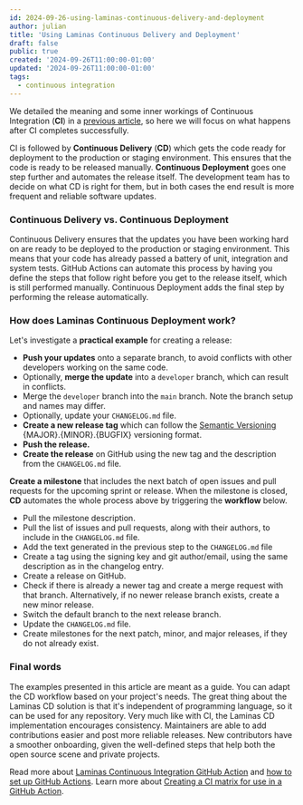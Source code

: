 ```yaml
---
id: 2024-09-26-using-laminas-continuous-delivery-and-deployment
author: julian
title: 'Using Laminas Continuous Delivery and Deployment'
draft: false
public: true
created: '2024-09-26T11:00:00-01:00'
updated: '2024-09-26T11:00:00-01:00'
tags:
  - continuous integration
---
```


We detailed the meaning and some inner workings of Continuous Integration (**CI**) in a [previous article](https://getlaminas.org/blog/2024-08-05-using-laminas-continuous-integration.html), so here we will focus on what happens after CI completes successfully.

CI is followed by **Continuous Delivery** (**CD**) which gets the code ready for deployment to the production or staging environment.
This ensures that the code is ready to be released manually.
**Continuous Deployment** goes one step further and automates the release itself.
The development team has to decide on what CD is right for them, but in both cases the end result is more frequent and reliable software updates.

<!--- EXTENDED -->

### Continuous Delivery vs. Continuous Deployment

Continuous Delivery ensures that the updates you have been working hard on are ready to be deployed to the production or staging environment.
This means that your code has already passed a battery of unit, integration and system tests.
GitHub Actions can automate this process by having you define the steps that follow right before you get to the release itself, which is still performed manually.
Continuous Deployment adds the final step by performing the release automatically.

### How does Laminas Continuous Deployment work?

Let's investigate a **practical example** for creating a release:

- **Push your updates** onto a separate branch, to avoid conflicts with other developers working on the same code.
- Optionally, **merge the update** into a `developer` branch, which can result in conflicts.
- Merge the `developer` branch into the `main` branch. Note the branch setup and names may differ.
- Optionally, update your `CHANGELOG.md` file.
- **Create a new release tag** which can follow the [Semantic Versioning](https://semver.org) {MAJOR}.{MINOR}.{BUGFIX} versioning format.
- **Push the release.**
- **Create the release** on GitHub using the new tag and the description from the `CHANGELOG.md` file.

**Create a milestone** that includes the next batch of open issues and pull requests for the upcoming sprint or release.
When the milestone is closed, **CD**  automates the whole process above by triggering the **workflow** below.

- Pull the milestone description.
- Pull the list of issues and pull requests, along with their authors, to include in the `CHANGELOG.md` file.
- Add the text generated in the previous step to the `CHANGELOG.md` file
- Create a tag using the signing key and git author/email, using the same description as in the changelog entry.
- Create a release on GitHub.
- Check if there is already a newer tag and create a merge request with that branch. Alternatively, if no newer release branch exists, create a new minor release.
- Switch the default branch to the next release branch.
- Update the `CHANGELOG.md` file.
- Create milestones for the next patch, minor, and major releases, if they do not already exist.

### Final words

The examples presented in this article are meant as a guide.
You can adapt the CD workflow based on your project's needs.
The great thing about the Laminas CD solution is that it's independent of programming language, so it can be used for any repository.
Very much like with CI, the Laminas CD implementation encourages consistency.
Maintainers are able to add contributions easier and post more reliable releases.
New contributors have a smoother onboarding, given the well-defined steps that help both the open source scene and private projects.

Read more about [Laminas Continuous Integration GitHub Action](https://github.com/laminas/laminas-continuous-integration-action) and [how to set up GitHub Actions](https://docs.github.com/en/actions).
Learn more about [Creating a CI matrix for use in a GitHub Action](https://github.com/laminas/laminas-ci-matrix-action).